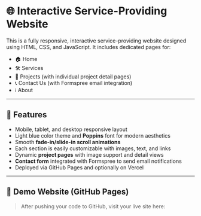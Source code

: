 # 🌐 Interactive Service-Providing Website

This is a fully responsive, interactive service-providing website designed using HTML, CSS, and JavaScript. It includes dedicated pages for:

- 🏠 Home
- 🛠️ Services
- 📂 Projects (with individual project detail pages)
- 📞 Contact Us (with Formspree email integration)
- ℹ️ About

---

## 🎨 Features

- Mobile, tablet, and desktop responsive layout
- Light blue color theme and **Poppins** font for modern aesthetics
- Smooth **fade-in/slide-in scroll animations**
- Each section is easily customizable with images, text, and links
- Dynamic **project pages** with image support and detail views
- **Contact form** integrated with Formspree to send email notifications
- Deployed via GitHub Pages and optionally on Vercel

---

## 🚀 Demo Website (GitHub Pages)

> After pushing your code to GitHub, visit your live site here:

